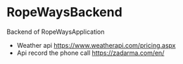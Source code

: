 # RopeWaysBackend
Backend of RopeWaysApplication
- Weather api https://www.weatherapi.com/pricing.aspx 
- Api record the phone call https://zadarma.com/en/ 
